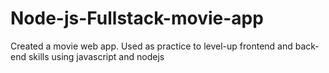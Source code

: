 # Node-js-Fullstack-movie-app
Created a movie web app. Used as practice to level-up  frontend and back-end skills using javascript and nodejs
